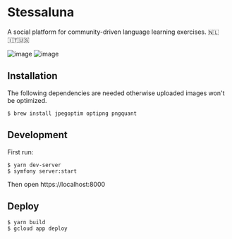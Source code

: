 # Stessaluna

A social platform for community-driven language learning exercises. 🇳🇱🇮🇹🇺🇸

![image](https://github.com/lvanderveekens/stessaluna/assets/6907423/73035127-d15e-4bf3-ad9f-4e09694a1017)
![image](https://github.com/lvanderveekens/stessaluna/assets/6907423/72fa70f2-a1fd-4e46-8b4c-0986c0bcdac0)

## Installation

The following dependencies are needed otherwise uploaded images won't be optimized.

    $ brew install jpegoptim optipng pngquant

## Development

First run:

    $ yarn dev-server
    $ symfony server:start

Then open https://localhost:8000

## Deploy

    $ yarn build
    $ gcloud app deploy
